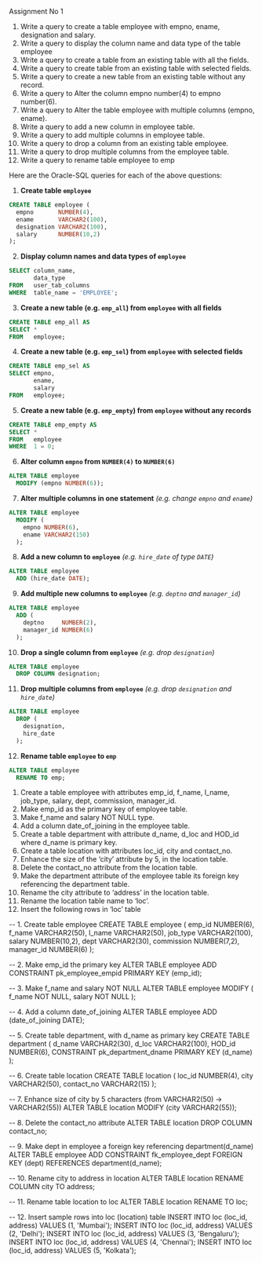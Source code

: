 Assignment No 1
1. Write a query to create a table employee with empno, ename, designation and salary.
2. Write a query to display the column name and data type of the table employee
3. Write a query to create a table from an existing table with all the fields.
4. Write a query to create table from an existing table with selected fields.
5. Write a query to create a new table from an existing table without any record.
6. Write a query to Alter the column empno number(4) to empno number(6).
7. Write a query to Alter the table employee with multiple columns (empno, ename).
8. Write a query to add a new column in employee table.
9. Write a query to add multiple columns in employee table.
10. Write a query to drop a column from an existing table employee.
11. Write a query to drop multiple columns from the employee table.
12. Write a query to rename table employee to emp 

Here are the Oracle-SQL queries for each of the above questions:

1. **Create table `employee`**

```sql
CREATE TABLE employee (
  empno       NUMBER(4),
  ename       VARCHAR2(100),
  designation VARCHAR2(100),
  salary      NUMBER(10,2)
);
```

2. **Display column names and data types of `employee`**

```sql
SELECT column_name,
       data_type
FROM   user_tab_columns
WHERE  table_name = 'EMPLOYEE';
```

3. **Create a new table (e.g. `emp_all`) from `employee` with all fields**

```sql
CREATE TABLE emp_all AS
SELECT *
FROM   employee;
```

4. **Create a new table (e.g. `emp_sel`) from `employee` with selected fields**

```sql
CREATE TABLE emp_sel AS
SELECT empno,
       ename,
       salary
FROM   employee;
```

5. **Create a new table (e.g. `emp_empty`) from `employee` without any records**

```sql
CREATE TABLE emp_empty AS
SELECT *
FROM   employee
WHERE  1 = 0;
```

6. **Alter column `empno` from `NUMBER(4)` to `NUMBER(6)`**

```sql
ALTER TABLE employee
  MODIFY (empno NUMBER(6));
```

7. **Alter multiple columns in one statement**
   *(e.g. change `empno` and `ename`)*

```sql
ALTER TABLE employee
  MODIFY (
    empno NUMBER(6),
    ename VARCHAR2(150)
  );
```

8. **Add a new column to `employee`**
   *(e.g. `hire_date` of type `DATE`)*

```sql
ALTER TABLE employee
  ADD (hire_date DATE);
```

9. **Add multiple new columns to `employee`**
   *(e.g. `deptno` and `manager_id`)*

```sql
ALTER TABLE employee
  ADD (
    deptno     NUMBER(2),
    manager_id NUMBER(6)
  );
```

10. **Drop a single column from `employee`**
    *(e.g. drop `designation`)*

```sql
ALTER TABLE employee
  DROP COLUMN designation;
```

11. **Drop multiple columns from `employee`**
    *(e.g. drop `designation` and `hire_date`)*

```sql
ALTER TABLE employee
  DROP (
    designation,
    hire_date
  );
```

12. **Rename table `employee` to `emp`**

```sql
ALTER TABLE employee
  RENAME TO emp;
```

1. Create a table employee with attributes emp_id, f_name, l_name, job_type, salary, dept,
commission, manager_id.
2. Make emp_id as the primary key of employee table.
3. Make f_name and salary NOT NULL type.
4. Add a column date_of_joining in the employee table.
5. Create a table department with attribute d_name, d_loc and HOD_id where d_name is
primary key.
6. Create a table location with attributes loc_id, city and contact_no.
7. Enhance the size of the ‘city’ attribute by 5, in the location table.
8. Delete the contact_no attribute from the location table.
9. Make the department attribute of the employee table its foreign key referencing the
department table.
10. Rename the city attribute to ‘address’ in the location table.
11. Rename the location table name to ‘loc’.
12. Insert the following rows in ‘loc’ table 

-- 1. Create table employee
CREATE TABLE employee (
  emp_id         NUMBER(6),
  f_name         VARCHAR2(50),
  l_name         VARCHAR2(50),
  job_type       VARCHAR2(100),
  salary         NUMBER(10,2),
  dept           VARCHAR2(30),
  commission     NUMBER(7,2),
  manager_id     NUMBER(6)
);

-- 2. Make emp_id the primary key
ALTER TABLE employee
  ADD CONSTRAINT pk_employee_empid PRIMARY KEY (emp_id);

-- 3. Make f_name and salary NOT NULL
ALTER TABLE employee
  MODIFY (
    f_name NOT NULL,
    salary NOT NULL
  );

-- 4. Add a column date_of_joining
ALTER TABLE employee
  ADD (date_of_joining DATE);

-- 5. Create table department, with d_name as primary key
CREATE TABLE department (
  d_name   VARCHAR2(30),
  d_loc    VARCHAR2(100),
  HOD_id   NUMBER(6),
  CONSTRAINT pk_department_dname PRIMARY KEY (d_name)
);

-- 6. Create table location
CREATE TABLE location (
  loc_id     NUMBER(4),
  city       VARCHAR2(50),
  contact_no VARCHAR2(15)
);

-- 7. Enhance size of city by 5 characters (from VARCHAR2(50) → VARCHAR2(55))
ALTER TABLE location
  MODIFY (city VARCHAR2(55));

-- 8. Delete the contact_no attribute
ALTER TABLE location
  DROP COLUMN contact_no;

-- 9. Make dept in employee a foreign key referencing department(d_name)
ALTER TABLE employee
  ADD CONSTRAINT fk_employee_dept
    FOREIGN KEY (dept)
    REFERENCES department(d_name);

-- 10. Rename city to address in location
ALTER TABLE location
  RENAME COLUMN city TO address;

-- 11. Rename table location to loc
ALTER TABLE location
  RENAME TO loc;

-- 12. Insert sample rows into loc (location) table
INSERT INTO loc (loc_id, address) VALUES (1, 'Mumbai');
INSERT INTO loc (loc_id, address) VALUES (2, 'Delhi');
INSERT INTO loc (loc_id, address) VALUES (3, 'Bengaluru');
INSERT INTO loc (loc_id, address) VALUES (4, 'Chennai');
INSERT INTO loc (loc_id, address) VALUES (5, 'Kolkata');

